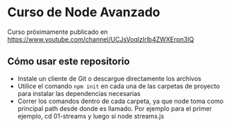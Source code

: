 # Curso de Node Avanzado
Curso próximamente publicado en https://www.youtube.com/channel/UCJsVoqlzIrlb4ZWXErpn3lQ

## Cómo usar este repositorio

- Instale un cliente de Git o descargue directamente los archivos
- Utilice el comando `npm init` en cada una de las carpetas de proyecto para instalar las dependencias necesarias
- Correr los comandos dentro de cada carpeta, ya que node toma como principal path desde donde es llamado. Por ejemplo para 
  el primer ejemplo, cd 01-streams y luego si node streams.js
